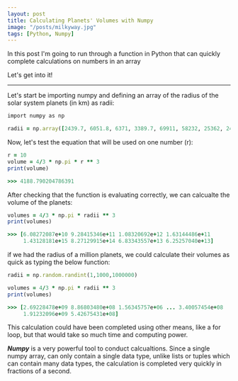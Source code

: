 ```yaml
---
layout: post
title: Calculating Planets' Volumes with Numpy
image: "/posts/milkyway.jpg"
tags: [Python, Numpy]
---
```


In this post I'm going to run through a function in Python that can quickly complete calculations on numbers in an array

Let's get into it!

---

Let's start be importing numpy and defining an array of the radius of the solar system planets (in km) as radii:

```ruby
import numpy as np

radii = np.array([2439.7, 6051.8, 6371, 3389.7, 69911, 58232, 25362, 24622])
```

Now, let's test the equation that will be used on one number (r):

```ruby
r = 10
volume = 4/3 * np.pi * r ** 3
print(volume)

>>> 4188.790204786391
```

After checking that the function is evaluating correctly, we can calcualte the volume of the planets:

```ruby
volumes = 4/3 * np.pi * radii ** 3
print(volumes)

>>> [6.08272087e+10 9.28415346e+11 1.08320692e+12 1.63144486e+11
     1.43128181e+15 8.27129915e+14 6.83343557e+13 6.25257040e+13]
```

if we had the radius of a million planets, we could calculate their volumes as quick as typing the below function:

```ruby
radii = np.random.randint(1,1000,1000000)

volumes = 4/3 * np.pi * radii ** 3
print(volumes)

>>> [2.69228478e+09 8.86803480e+08 1.56345757e+06 ... 3.40057454e+08
     1.91232096e+09 5.42675431e+08] 
```
This calculation could have been completed using other means, like a for loop, but that would take so much time and computing power.

***Numpy*** is a very powerful tool to conduct calcualtions. Since a single numpy array, can only contain a single data type, unlike lists or tuples which can contain many data types, the calculation is completed very quickly in fractions of a second.

